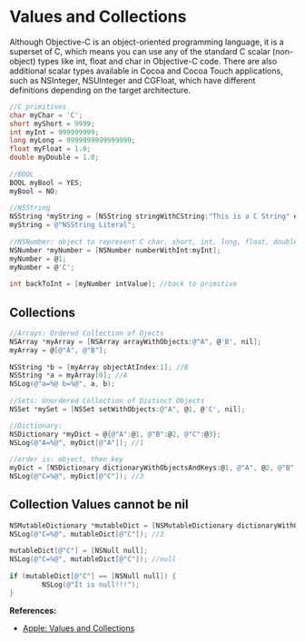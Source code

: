 # Values and Collections
Although Objective-C is an object-oriented programming language, it is a superset of C, which means you can use any of the standard C scalar (non-object) types like int, float and char in Objective-C code. There are also additional scalar types available in Cocoa and Cocoa Touch applications, such as NSInteger, NSUInteger and CGFloat, which have different definitions depending on the target architecture.
```objectivec
//C primitives
char myChar = 'C';
short myShort = 9999;
int myInt = 999999999;
long myLong = 9999999999999999;
float myFloat = 1.0;
double myDouble = 1.0;
        
//BOOL
BOOL myBool = YES;
myBool = NO;
        
//NSString
NSString *myString = [NSString stringWithCString:"This is a C String" encoding:NSUTF8StringEncoding];
myString = @"NSString Literal";
        
//NSNumber: object to represent C char, short, int, long, float, double
NSNumber *myNumber = [NSNumber numberWithInt:myInt];
myNumber = @1;
myNumber = @'C';
        
int backToInt = [myNumber intValue]; //back to primitive
```

## Collections
```objectivec
//Arrays: Ordered Collection of Ojects
NSArray *myArray = [NSArray arrayWithObjects:@"A", @'B', nil];
myArray = @[@"A", @"B"];
        
NSString *b = [myArray objectAtIndex:1]; //B
NSString *a = myArray[0]; //A
NSLog(@"a=%@ b=%@", a, b);
        
//Sets: Unordered Collection of Distinct Objects
NSSet *mySet = [NSSet setWithObjects:@"A", @1, @'C', nil];

//Dictionary:
NSDictionary *myDict = @{@"A":@1, @"B":@2, @"C":@3};
NSLog(@"A=%@", myDict[@"A"]); //1
        
//order is: object, then key
myDict = [NSDictionary dictionaryWithObjectsAndKeys:@1, @"A", @2, @"B", @3, @"C", nil];
NSLog(@"C=%@", myDict[@"C"]); //3
```

## Collection Values cannot be nil
```objectivec
NSMutableDictionary *mutableDict = [NSMutableDictionary dictionaryWithObjectsAndKeys:@1, @"A", @2, @"B", @3, @"C", nil];
NSLog(@"C=%@", mutableDict[@"C"]); //3
        
mutableDict[@"C"] = [NSNull null];
NSLog(@"C=%@", mutableDict[@"C"]); //null
        
if (mutableDict[@"C"] == [NSNull null]) {
        NSLog(@"It is null!!!");
}
```

**References:**
* [Apple: Values and Collections](https://developer.apple.com/library/mac/documentation/Cocoa/Conceptual/ProgrammingWithObjectiveC/FoundationTypesandCollections/FoundationTypesandCollections.html#//apple_ref/doc/uid/TP40011210-CH7-SW1)
